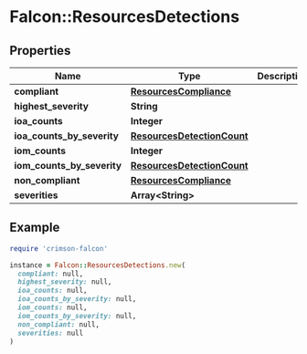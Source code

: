 # Falcon::ResourcesDetections

## Properties

| Name | Type | Description | Notes |
| ---- | ---- | ----------- | ----- |
| **compliant** | [**ResourcesCompliance**](ResourcesCompliance.md) |  | [optional] |
| **highest_severity** | **String** |  | [optional] |
| **ioa_counts** | **Integer** |  |  |
| **ioa_counts_by_severity** | [**ResourcesDetectionCount**](ResourcesDetectionCount.md) |  | [optional] |
| **iom_counts** | **Integer** |  |  |
| **iom_counts_by_severity** | [**ResourcesDetectionCount**](ResourcesDetectionCount.md) |  | [optional] |
| **non_compliant** | [**ResourcesCompliance**](ResourcesCompliance.md) |  | [optional] |
| **severities** | **Array&lt;String&gt;** |  | [optional] |

## Example

```ruby
require 'crimson-falcon'

instance = Falcon::ResourcesDetections.new(
  compliant: null,
  highest_severity: null,
  ioa_counts: null,
  ioa_counts_by_severity: null,
  iom_counts: null,
  iom_counts_by_severity: null,
  non_compliant: null,
  severities: null
)
```


